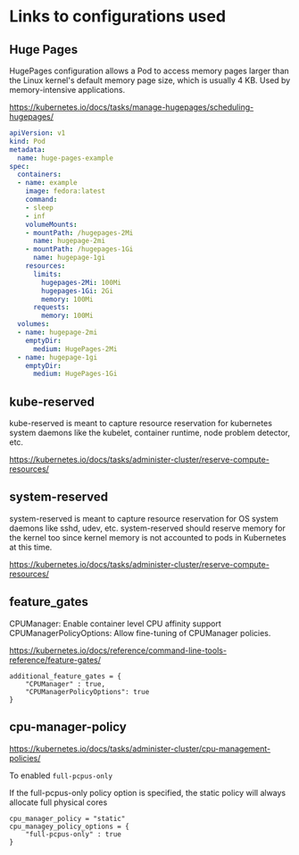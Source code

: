 # Links to configurations used

## Huge Pages
HugePages configuration allows a Pod to access memory pages larger than the Linux kernel's default memory page size, which is usually 4 KB. Used by memory-intensive applications.

https://kubernetes.io/docs/tasks/manage-hugepages/scheduling-hugepages/
```yaml
apiVersion: v1
kind: Pod
metadata:
  name: huge-pages-example
spec:
  containers:
  - name: example
    image: fedora:latest
    command:
    - sleep
    - inf
    volumeMounts:
    - mountPath: /hugepages-2Mi
      name: hugepage-2mi
    - mountPath: /hugepages-1Gi
      name: hugepage-1gi
    resources:
      limits:
        hugepages-2Mi: 100Mi
        hugepages-1Gi: 2Gi
        memory: 100Mi
      requests:
        memory: 100Mi
  volumes:
  - name: hugepage-2mi
    emptyDir:
      medium: HugePages-2Mi
  - name: hugepage-1gi
    emptyDir:
      medium: HugePages-1Gi
```


## kube-reserved
kube-reserved is meant to capture resource reservation for kubernetes system daemons like the kubelet, container runtime, node problem detector, etc.

https://kubernetes.io/docs/tasks/administer-cluster/reserve-compute-resources/

## system-reserved
system-reserved is meant to capture resource reservation for OS system daemons like sshd, udev, etc. system-reserved should reserve memory for the kernel too since kernel memory is not accounted to pods in Kubernetes at this time.

https://kubernetes.io/docs/tasks/administer-cluster/reserve-compute-resources/


## feature_gates
CPUManager: Enable container level CPU affinity support
CPUManagerPolicyOptions: Allow fine-tuning of CPUManager policies.

https://kubernetes.io/docs/reference/command-line-tools-reference/feature-gates/

```
additional_feature_gates = {
    "CPUManager" : true,
    "CPUManagerPolicyOptions": true
}
```

## cpu-manager-policy
https://kubernetes.io/docs/tasks/administer-cluster/cpu-management-policies/

To enabled `full-pcpus-only`

If the full-pcpus-only policy option is specified, the static policy will always allocate full physical cores

```
cpu_manager_policy = "static"
cpu_managey_policy_options = {
    "full-pcpus-only" : true
}
```